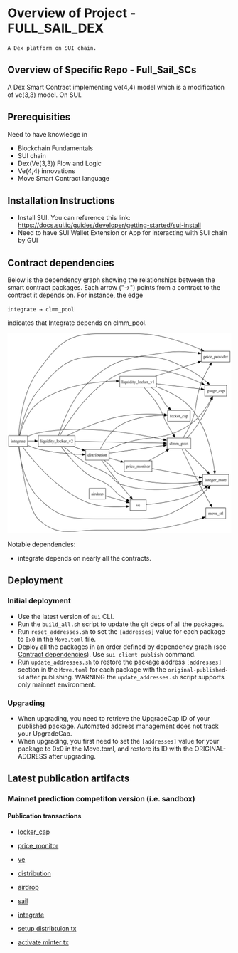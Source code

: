 # Overview of Project - FULL_SAIL_DEX

    A Dex platform on SUI chain.

## Overview of Specific Repo - Full_Sail_SCs

A Dex Smart Contract implementing ve(4,4) model which is a modification of ve(3,3) model. On SUI.

## Prerequisities

Need to have knowledge in

- Blockchain Fundamentals
- SUI chain
- Dex(Ve(3,3)) Flow and Logic
- Ve(4,4) innovations
- Move Smart Contract language

## Installation Instructions

- Install SUI. You can reference this link: https://docs.sui.io/guides/developer/getting-started/sui-install
- Need to have SUI Wallet Extension or App for interacting with SUI chain by GUI

## Contract dependencies

Below is the dependency graph showing the relationships between the smart contract packages. Each arrow ("→") points from a contract to the contract it depends on. For instance, the edge

`integrate → clmm_pool`

indicates that Integrate depends on clmm_pool.

![Dependency Graph](dependency_graph.svg)

Notable dependencies:

- integrate depends on nearly all the contracts.

## Deployment

### Initial deployment

- Use the latest version of `sui` CLI.
- Run the `build_all.sh` script to update the git deps of all the packages.
- Run `reset_addresses.sh` to set the `[addresses]` value for each package to `0x0` in the `Move.toml` file.
- Deploy all the packages in an order defined by dependency graph (see [Contract dependencies](#contract-dependencies)).
  Use `sui client publish` command.
- Run `update_addresses.sh` to restore the package address `[addresses]` section in the `Move.toml` for each package with the `original-published-id` after publishing. WARNING the `update_addresses.sh` script supports only mainnet environment.

### Upgrading

- When upgrading, you need to retrieve the UpgradeCap ID of your published package. Automated address management does not track your UpgradeCap.
- When upgrading, you first need to set the `[addresses]` value for your package to 0x0 in the Move.toml, and restore its ID with the ORIGINAL-ADDRESS after upgrading.

## Latest publication artifacts

### Mainnet prediction competiton version (i.e. sandbox)

#### Publication transactions

- [locker_cap](https://suivision.xyz/txblock/A9ETxo574RNtZYkZULKFA69mLrkhBEYYQ1JtpSyYTXGz)
- [price_monitor](https://suivision.xyz/txblock/AaN3zv8PnJee2SrgbyyX8bCZK7f2kBYBx8hS9Tj97RpW)
- [ve](https://suivision.xyz/txblock/BUeahndyEufQDW9DuzFpoxXA5U4MZ2uWTyF4d39SVuyM)
- [distribution](https://suivision.xyz/txblock/HDu925XASPTGHf5NyvXnnauvv5LpTTK5nno7TbTJ38cP)
- [airdrop](https://suivision.xyz/txblock/GfShfZU7r7HgtGek8A45aRzrFCYGqvdBjUFrQrLZ49uS)
- [sail](https://suivision.xyz/txblock/HgYJ8hsqrGrbizmNPg3t7WTjz2gNBF1EHXQKvjPvNQbA)
- [integrate](https://suivision.xyz/txblock/7F6kRV7eh2CmP9jsBz4jfMeYdrGL8xLQEAMYRjxFt3QP)

- [setup distribtuion tx](https://suiscan.xyz/mainnet/tx/7nr77FFbzqTDSgN5p8PVpxGy3MLeM5mXBQSHKhtwPYgr)
- [activate minter tx](https://suiscan.xyz/mainnet/tx/)
